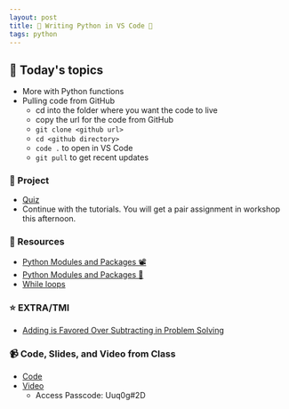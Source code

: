 ```yaml
---
layout: post
title: 🐍 Writing Python in VS Code 🐍
tags: python
---
```


## 📅 Today's topics

- More with Python functions
- Pulling code from GitHub
    - cd into the folder where you want the code to live
    - copy the url for the code from GitHub
    - `git clone <github url>`
    - `cd <github directory>`
    - `code .` to open in VS Code
    - `git pull` to get recent updates

### 🎯 Project

- [Quiz](https://forms.gle/mZ223aNTTgsxs3oJ9)
- Continue with the tutorials. You will get a pair assignment in workshop this afternoon.


### 🔖 Resources

* [Python Modules and Packages 📽](https://www.youtube.com/watch?v=S320N3sxinE)
* [Python Modules and Packages 📰](https://realpython.com/python-modules-packages/)
* [While loops](https://realpython.com/python-while-loop/)

### ⭐️ EXTRA/TMI
* [Adding is Favored Over Subtracting in Problem Solving](https://www.nature.com/articles/d41586-021-00592-0)

### 📹 Code, Slides, and Video from Class

* [Code](https://github.com/momentum-pt-team-1/examples/blob/main/card_game.py)
* [Video](https://us02web.zoom.us/rec/share/aBQgMbzrWtK_ZHRZvhfudNypipVh8yhcEYlEwE42Be5tm6_hBkdKwsbFX9CoBOjt.hnYN3PQBQAkzx8sD)
    - Access Passcode: Uuq0g#2D

